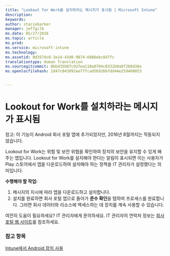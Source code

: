```yaml
---
title: "Lookout for Work를 설치하라는 메시지가 표시됨 | Microsoft Intune"
description: 
keywords: 
author: staciebarker
manager: jeffgilb
ms.date: 05/27/2016
ms.topic: article
ms.prod: 
ms.service: microsoft-intune
ms.technology: 
ms.assetid: 0d357dc0-3e14-43d0-9874-6886ebc847fc
translationtype: Human Translation
ms.sourcegitcommit: 0bb435b87c937ea118a0794c8332b9a8f268d36e
ms.openlocfilehash: 1d47c043092eef7fcad56926bfdd44e259460053


---
```


# Lookout for Work를 설치하라는 메시지가 표시됨
참고: 이 기능이 Android 회사 포털 앱에 추가되었지만, 2016년 8월까지는 작동되지 않습니다. 

Lookout for Work는 위험 및 보안 위협을 확인하여 장치의 보안을 유지할 수 있게 해 주는 앱입니다. Lookout for Work를 설치해야 한다는 알림이 표시되면 이는 사용자가 Play 스토어에서 앱을 다운로드하여 설치해야 하는 정책을 IT 관리자가 설정했다는 의미입니다.

**수행해야 할 작업:**

1.  메시지의 지시에 따라 앱을 다운로드하고 설치합니다. 
2.  설치를 완료하면 회사 포털 앱으로 돌아가 **준수 확인**을 탭하여 프로세스를 완료합니다. 그러면 회사 데이터와 리소스에 액세스하는 데 장치를 계속 사용할 수 있습니다.

여전히 도움이 필요하세요? IT 관리자에게 문의하세요. IT 관리자의 연락처 정보는 [회사 포털 웹 사이트](http://portal.manage.microsoft.com)를 참조하세요.

### 참고 항목
[Intune에서 Android 장치 사용](using-your-android-device-with-intune.md)



<!--HONumber=Jun16_HO4-->


